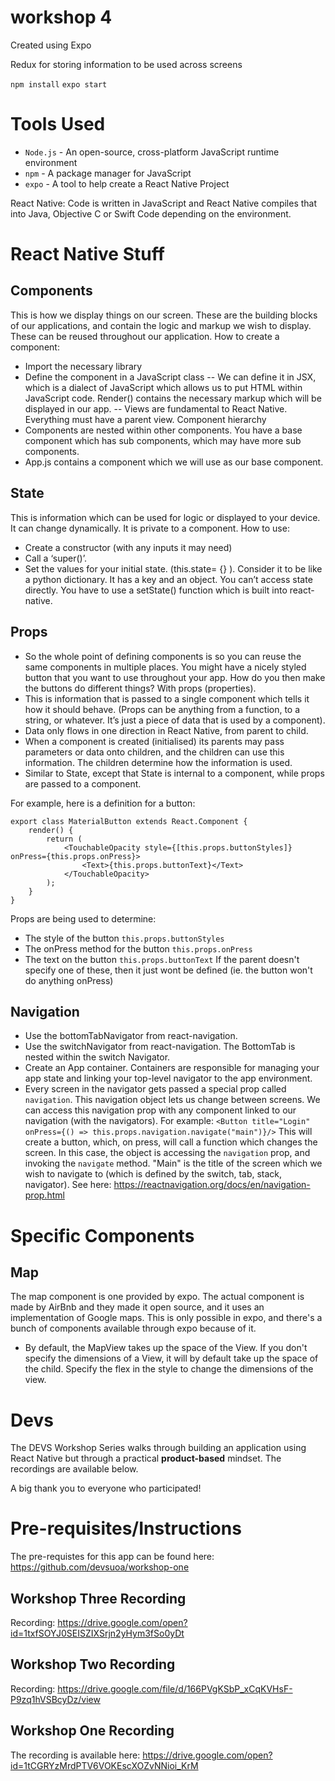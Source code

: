 # workshop 4
Created using Expo

Redux for storing information to be used across screens


`npm install`
`expo start`


# Tools Used
- `Node.js` - An open-source, cross-platform JavaScript runtime environment
- `npm` - A package manager for JavaScript
- `expo` - A tool to help create a React Native Project

React Native: Code is written in JavaScript and React Native compiles that into Java, Objective C or Swift Code depending on the environment.

# React Native Stuff
## Components
This is how we display things on our screen.
These are the building blocks of our applications, and contain the logic and markup we wish to display.
These can be reused throughout our application.
How to create a component:
- Import the necessary library
- Define the component in a JavaScript class
--	We can define it in JSX, which is a dialect of JavaScript which allows us to put HTML within JavaScript code. Render() contains the necessary markup which will be displayed in our app.
--	Views are fundamental to React Native. Everything must have a parent view.
Component hierarchy
- Components are nested within other components. You have a base component which has sub components, which may have more sub components.
-	App.js contains a component which we will use as our base component.

## State
This is information which can be used for logic or displayed to your device.
It can change dynamically.
It is private to a component.
How to use:
-	Create a constructor (with any inputs it may need)
-	Call a ‘super()’.
-	Set the values for your initial state. (this.state= {} ).	Consider it to be like a python dictionary. It has a key and an object.
You can’t access state directly. You have to use a setState() function which is built into react-native.

## Props
-	So the whole point of defining components is so you can reuse the same components in multiple places. You might have a nicely styled button that you want to use throughout your app. How do you then make the buttons do different things? With props (properties).
- This is information that is passed to a single component which tells it how it should behave. (Props can be anything from a function, to a string, or whatever. It’s just a piece of data that is used by a component).
-	Data only flows in one direction in React Native, from parent to child.
-	When a component is created (initialised) its parents may pass parameters or data onto children, and the children can use this information. The children determine how the information is used.
-	Similar to State, except that State is internal to a component, while props are passed to a component.

For example, here is a definition for a button:
```
export class MaterialButton extends React.Component {
    render() {
        return (
            <TouchableOpacity style={[this.props.buttonStyles]} onPress={this.props.onPress}>
                <Text>{this.props.buttonText}</Text>
            </TouchableOpacity>
        );
    }
}
```
Props are being used to determine:
- The style of the button `this.props.buttonStyles`
- The onPress method for the button `this.props.onPress`
- The text on the button `this.props.buttonText`
If the parent doesn't specify one of these, then it just wont be defined (ie. the button won't do anything onPress)


## Navigation
- Use the bottomTabNavigator from react-navigation.
- Use the switchNavigator from react-navigation. The BottomTab is nested within the switch Navigator.
- Create an App container. Containers are responsible for managing your app state and linking your top-level navigator to the app environment.
- Every screen in the navigator gets passed a special prop called `navigation`. This navigation object lets us change between screens. We can access this navigation prop with any component linked to our navigation (with the navigators).
For example:
```<Button title="Login" onPress={() => this.props.navigation.navigate("main")}/>```
This will create a button, which, on press, will call a function which changes the screen. In this case, the object is accessing the `navigation` prop, and invoking the `navigate` method. "Main" is the title of the screen which we wish to navigate to (which is defined by the switch, tab, stack, navigator).
See here: https://reactnavigation.org/docs/en/navigation-prop.html

# Specific Components
## Map
The map component is one provided by expo. The actual component is made by AirBnb and they made it open source, and it uses an implementation of Google maps. This is only possible in expo, and there's a bunch of components available through expo because of it.
- By default, the MapView takes up the space of the View. If you don't specify the dimensions of a View, it will by default take up the space of the child. Specify the flex in the style to change the dimensions of the view.



# Devs

The DEVS Workshop Series walks through building an application using React Native but through a practical **product-based** mindset. The recordings are available below.

A big thank you to everyone who participated!

# Pre-requisites/Instructions 

The pre-requistes for this app can be found here: https://github.com/devsuoa/workshop-one

## Workshop Three Recording

Recording: https://drive.google.com/open?id=1txfSOYJ0SEISZIXSrjn2yHym3fSo0yDt

## Workshop Two Recording

Recording: https://drive.google.com/file/d/166PVgKSbP_xCqKVHsF-P9zq1hVSBcyDz/view

## Workshop One Recording

The recording is available here: https://drive.google.com/open?id=1tCGRYzMrdPTV6VOKEscXOZvNNioi_KrM
